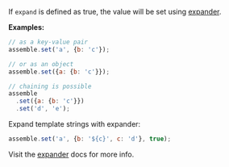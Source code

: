 If `expand` is defined as true, the value will be set using [expander].

**Examples:**

```js
// as a key-value pair
assemble.set('a', {b: 'c'});

// or as an object
assemble.set({a: {b: 'c'}});

// chaining is possible
assemble
  .set({a: {b: 'c'}})
  .set('d', 'e');
```

Expand template strings with expander:

```js
assemble.set('a', {b: '${c}', c: 'd'}, true);
```

Visit the [expander] docs for more info.


[expander]: https://github.com/tkellen/expander
[getobject]: https://github.com/cowboy/node-getobject